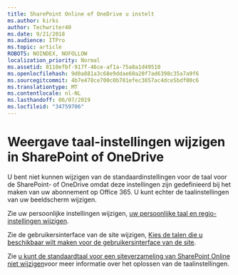 ```yaml
---
title: SharePoint Online of OneDrive u instelt
ms.author: kirks
author: Techwriter40
ms.date: 9/21/2018
ms.audience: ITPro
ms.topic: article
ROBOTS: NOINDEX, NOFOLLOW
localization_priority: Normal
ms.assetid: 8110efbf-917f-46ce-af1a-75a8a1d49510
ms.openlocfilehash: 9d0a881a3c68e9ddae60a20f7ad6398c35a7a9f6
ms.sourcegitcommit: 4b7e478ce700c0b781efec3857ac4dce5bdf00c6
ms.translationtype: MT
ms.contentlocale: nl-NL
ms.lasthandoff: 06/07/2019
ms.locfileid: "34759706"
---
```

# <a name="change-display-language-settings-in-sharepoint-or-onedrive"></a>Weergave taal-instellingen wijzigen in SharePoint of OneDrive 

U bent niet kunnen wijzigen van de standaardinstellingen voor de taal voor de SharePoint- of OneDrive omdat deze instellingen zijn gedefinieerd bij het maken van uw abonnement op Office 365. U kunt echter de taalinstellingen van uw beeldscherm wijzigen.

Zie uw persoonlijke instellingen wijzigen, [uw persoonlijke taal en regio-instellingen wijzigen](https://support.office.com/article/Change-your-personal-language-and-region-settings-caa1fccc-bcdb-42f3-9e5b-45957647ffd7).

Zie de gebruikersinterface van de site wijzigen, [Kies de talen die u beschikbaar wilt maken voor de gebruikersinterface van de site](https://support.office.com/article/choose-the-languages-you-want-to-make-available-for-a-site-s-user-interface-16d3a83c-05ab-4b50-8fbb-ff576a3351e8).

Zie [u kunt de standaardtaal voor een siteverzameling van SharePoint Online niet wijzigen](https://support.office.com/article/you-can-t-change-the-default-language-for-a-sharepoint-online-site-collection-40dda07e-6b41-49e9-9828-8805dcb92964)voor meer informatie over het oplossen van de taalinstellingen.

